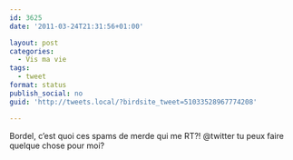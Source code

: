 ```yaml
---
id: 3625
date: '2011-03-24T21:31:56+01:00'

layout: post
categories:
  - Vis ma vie
tags:
  - tweet
format: status
publish_social: no
guid: 'http://tweets.local/?birdsite_tweet=51033528967774208'

---
```


Bordel, c’est quoi ces spams de merde qui me RT?! @twitter tu peux faire quelque chose pour moi?